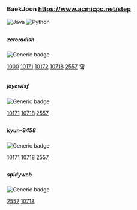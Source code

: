 
### BaekJoon  https://www.acmicpc.net/step
![Java](https://img.shields.io/badge/java-%23ED8B00.svg?style=for-the-badge&logo=java&logoColor=white)
![Python](https://img.shields.io/badge/python-3670A0?style=for-the-badge&logo=python&logoColor=ffdd54)

##


##### zeroradish  
![Generic badge](https://img.shields.io/badge/completed-5-brightgreen.svg)


[1000](https://www.acmicpc.net/problem/1000)
[10171](https://www.acmicpc.net/problem/10171)
[10172](https://www.acmicpc.net/problem/10172)
[10718](https://www.acmicpc.net/problem/10718)
[2557](https://www.acmicpc.net/problem/2557)
:trophy:
##
##### joyowlsf 
![Generic badge](https://img.shields.io/badge/completed-3-brightgreen.svg)

[10171](https://www.acmicpc.net/problem/10171)
[10718](https://www.acmicpc.net/problem/10718)
[2557](https://www.acmicpc.net/problem/2557)

##

##### kyun-9458 
![Generic badge](https://img.shields.io/badge/completed-3-brightgreen.svg)

[10171](https://www.acmicpc.net/problem/10171)
[10718](https://www.acmicpc.net/problem/10718)
[2557](https://www.acmicpc.net/problem/2557)

##

##### spidyweb 
![Generic badge](https://img.shields.io/badge/completed-1-brightgreen.svg)

[2557](https://www.acmicpc.net/problem/2557)
[10718](https://www.acmicpc.net/problem/10718)

##
